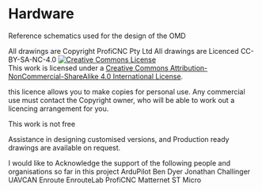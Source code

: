 # Hardware
Reference schematics used for the design of the OMD

All drawings are Copyright ProfiCNC Pty Ltd 
All drawings are Licenced CC-BY-SA-NC-4.0
<a rel="license" href="http://creativecommons.org/licenses/by-nc-sa/4.0/"><img alt="Creative Commons License" style="border-width:0" src="https://i.creativecommons.org/l/by-nc-sa/4.0/88x31.png" /></a><br />This work is licensed under a <a rel="license" href="http://creativecommons.org/licenses/by-nc-sa/4.0/">Creative Commons Attribution-NonCommercial-ShareAlike 4.0 International License</a>.

this licence allows you to make copies for personal use.  Any commercial use must contact the Copyright owner, who will be able to work out a licencing arrangement for you.

This work is not free

Assistance in designing customised versions, and Production ready drawings are available on request. 

I would like to Acknowledge the support of the following people and organisations so far in this project
ArduPilot
Ben Dyer
Jonathan Challinger
UAVCAN
Enroute
EnrouteLab
ProfiCNC
Matternet
ST Micro
